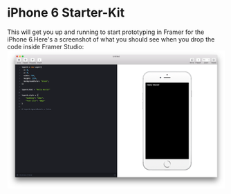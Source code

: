 iPhone 6 Starter-Kit
=======================

This will get you up and running to start prototyping in Framer for the iPhone 6.Here's a screenshot of what you should see when you drop the code inside Framer Studio:
![iPhone](assets/iphone-screenshot.png)